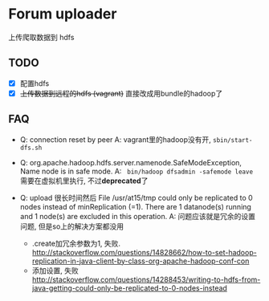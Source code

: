 # Forum uploader 

上传爬取数据到 hdfs

## TODO

- [x] 配置hdfs
- [x] ~~上传数据到远程的hdfs (vagrant)~~ 直接改成用bundle的hadoop了

## FAQ

- Q: connection reset by peer
  A: vagrant里的hadoop没有开, `sbin/start-dfs.sh`

- Q: org.apache.hadoop.hdfs.server.namenode.SafeModeException, Name node is in safe mode.
  A: ` bin/hadoop dfsadmin -safemode leave` 需要在虚拟机里执行, 不过**deprecated**了
  
- Q: upload 很长时间然后 File /usr/at15/tmp could only be replicated to 0 nodes instead of minReplication (=1).  There are 1 datanode(s) running and 1 node(s) are excluded in this operation.
  A: 问题应该就是冗余的设置问题, 但是so上的解决方案都没用
  - .create加冗余参数为1, 失败. http://stackoverflow.com/questions/14828662/how-to-set-hadoop-replication-in-java-client-by-class-org-apache-hadoop-conf-con
  - 添加设置, 失败 http://stackoverflow.com/questions/14288453/writing-to-hdfs-from-java-getting-could-only-be-replicated-to-0-nodes-instead